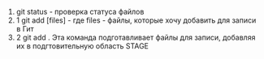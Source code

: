 1. git status - проверка статуса файлов
2. 1 git add [files] - где files - файлы, которые хочу добавить для записи в Гит
2. 2 git add .
Эта команда подготавливает файлы для записи, добавляя их в подгтовительную область STAGE

